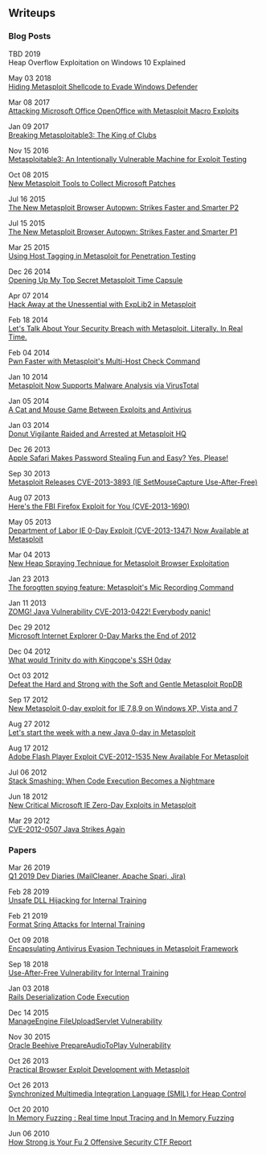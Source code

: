 ## Writeups

### Blog Posts

TBD 2019  
Heap Overflow Exploitation on Windows 10 Explained

May 03 2018  
[Hiding Metasploit Shellcode to Evade Windows Defender](https://blog.rapid7.com/2018/05/03/hiding-metasploit-shellcode-to-evade-windows-defender/)

Mar 08 2017  
[Attacking Microsoft Office OpenOffice with Metasploit Macro Exploits](https://blog.rapid7.com/2017/03/08/attacking-microsoft-office-openoffice-with-metasploit-macro-exploits/)

Jan 09 2017  
[Breaking Metasploitable3: The King of Clubs](https://blog.rapid7.com/2017/01/09/breaking-metasploitable3-the-king-of-clubs/)

Nov 15 2016  
[Metasploitable3: An Intentionally Vulnerable Machine for Exploit Testing](https://blog.rapid7.com/2016/11/15/test-your-might-with-the-shiny-new-metasploitable3/)

Oct 08 2015  
[New Metasploit Tools to Collect Microsoft Patches](https://blog.rapid7.com/2015/10/08/new-metasploit-tools-to-collect-microsoft-patches/)

Jul 16 2015  
[The New Metasploit Browser Autopwn: Strikes Faster and Smarter P2](https://blog.rapid7.com/2015/07/16/the-new-metasploit-browser-autopwn-strikes-faster-and-smarter-part-2/)

Jul 15 2015  
[The New Metasploit Browser Autopwn: Strikes Faster and Smarter P1](https://blog.rapid7.com/2015/07/15/the-new-metasploit-browser-autopwn-strikes-faster-and-smarter-part-1/)

Mar 25 2015  
[Using Host Tagging in Metasploit for Penetration Testing](https://blog.rapid7.com/2015/03/25/using-host-tagging-in-metasploit-for-penetration-testing/)

Dec 26 2014  
[Opening Up My Top Secret Metasploit Time Capsule](https://blog.rapid7.com/2014/12/26/12-days-of-haxmas-opening-up-my-top-secret-metasploit-time-capsule/)

Apr 07 2014  
[Hack Away at the Unessential with ExpLib2 in Metasploit](https://blog.rapid7.com/2014/04/07/hack-away-at-the-unessential-with-explib2-in-metasploit/)

Feb 18 2014  
[Let's Talk About Your Security Breach with Metasploit. Literally. In Real Time.](https://blog.rapid7.com/2014/02/18/lets-talk-about-your-security-breach-with-metasploit-literally/)

Feb 04 2014  
[Pwn Faster with Metasploit's Multi-Host Check Command](https://blog.rapid7.com/2014/02/04/pwn-faster-with-metasploits-multi-host-check-command/)

Jan 10 2014  
[Metasploit Now Supports Malware Analysis via VirusTotal](https://blog.rapid7.com/2014/01/10/metasploit-now-supports-malware-analysis-via-virustotal/)

Jan 05 2014  
[A Cat and Mouse Game Between Exploits and Antivirus](https://blog.rapid7.com/2014/01/05/a-cat-and-mouse-game-between-exploits-and-antivirus/)

Jan 03 2014  
[Donut Vigilante Raided and Arrested at Metasploit HQ](https://blog.rapid7.com/2014/01/03/donut-vigilante-raided-and-arrested-at-metasploit/)

Dec 26 2013  
[Apple Safari Makes Password Stealing Fun and Easy? Yes, Please!](https://blog.rapid7.com/2013/12/26/apple-safari-makes-password-stealing-fun-and-easy-yes-please/)

Sep 30 2013  
[Metasploit Releases CVE-2013-3893 (IE SetMouseCapture Use-After-Free)](https://blog.rapid7.com/2013/09/30/metasploit-releases-cve-2013-3893-ie-setmousecapture-use-after-free/)

Aug 07 2013  
[Here's the FBI Firefox Exploit for You (CVE-2013-1690)](https://blog.rapid7.com/2013/08/07/heres-that-fbi-firefox-exploit-for-you-cve-2013-1690/)

May 05 2013  
[Department of Labor IE 0-Day Exploit (CVE-2013-1347) Now Available at Metasploit](https://blog.rapid7.com/2013/05/05/department-of-labor-ie-0day-now-available-at-metasploit/)

Mar 04 2013  
[New Heap Spraying Technique for Metasploit Browser Exploitation](https://blog.rapid7.com/2013/03/04/new-heap-spray-technique-for-metasploit-browser-exploitation/)

Jan 23 2013  
[The forogtten spying feature: Metasploit's Mic Recording Command](https://blog.rapid7.com/2013/01/23/the-forgotten-spying-feature-metasploits-mic-recording-command/)

Jan 11 2013  
[ZOMG! Java Vulnerability CVE-2013-0422! Everybody panic!](https://blog.rapid7.com/2013/01/11/omg-java-everybody-panic/)

Dec 29 2012  
[Microsoft Internet Explorer 0-Day Marks the End of 2012](https://blog.rapid7.com/2012/12/29/microsoft-internet-explorer-0-day-marks-the-end-of-2012/)

Dec 04 2012  
[What would Trinity do with Kingcope's SSH 0day](https://blog.rapid7.com/2012/12/04/what-would-trinity-do-with-kingcopes-ssh-0day/)

Oct 03 2012  
[Defeat the Hard and Strong with the Soft and Gentle Metasploit RopDB](https://blog.rapid7.com/2012/10/03/defeat-the-hard-and-strong-with-the-soft-and-gentle-metasploit-ropdb/)

Sep 17 2012  
[New Metasploit 0-day exploit for IE 7,8,9 on Windows XP, Vista and 7](https://blog.rapid7.com/2012/09/17/lets-start-the-week-with-a-new-internet-explorer-0-day-in-metasploit/)

Aug 27 2012  
[Let's start the week with a new Java 0-day in Metasploit](https://blog.rapid7.com/2012/08/27/lets-start-the-week-with-a-new-java-0day/)

Aug 17 2012  
[Adobe Flash Player Exploit CVE-2012-1535 New Available For Metasploit](https://blog.rapid7.com/2012/08/17/adobe-flash-player-exploit-cve-2012-1535-now-available-for-metasploit/)

Jul 06 2012  
[Stack Smashing: When Code Execution Becomes a Nightmare](https://blog.rapid7.com/2012/07/06/stack-smashing-when-code-execution-becomes-a-nightmare/)

Jun 18 2012  
[New Critical Microsoft IE Zero-Day Exploits in Metasploit](https://blog.rapid7.com/2012/06/18/metasploit-exploits-critical-microsoft-vulnerabilities/)

Mar 29 2012  
[CVE-2012-0507 Java Strikes Again](https://blog.rapid7.com/2012/03/29/cve-2012-0507-java-strikes-again/)


### Papers

Mar 26 2019  
[Q1 2019 Dev Diaries (MailCleaner, Apache Spari, Jira)](https://www.rapid7.com/research/report/metasploit-development-diaries-q1-2019/)

Feb 28 2019  
[Unsafe DLL Hijacking for Internal Training](https://github.com/atxsinn3r/atxsinn3r.github.io/blob/master/writeups/loadlibrary_vulnerability.pdf)

Feb 21 2019  
[Format Sring Attacks for Internal Training](https://github.com/atxsinn3r/atxsinn3r.github.io/blob/master/writeups/format_string_leak.md)

Oct 09 2018  
[Encapsulating Antivirus Evasion Techniques in Metasploit Framework](https://www.rapid7.com/globalassets/_pdfs/whitepaperguide/rapid7-whitepaper-metasploit-framework-encapsulating-av-techniques.pdf)

Sep 18 2018  
[Use-After-Free Vulnerability for Internal Training](https://github.com/atxsinn3r/atxsinn3r.github.io/blob/master/writeups/use_after_free_vuln.pdf)

Jan 03 2018  
[Rails Deserialization Code Execution](https://github.com/atxsinn3r/atxsinn3r.github.io/blob/master/writeups/ruby_on_rails_deserialization.pdf)

Dec 14 2015  
[ManageEngine FileUploadServlet Vulnerability](https://github.com/atxsinn3r/atxsinn3r.github.io/blob/master/writeups/manageengine_fileuploadservlet_vuln.pdf)

Nov 30 2015  
[Oracle Beehive PrepareAudioToPlay Vulnerability](https://github.com/atxsinn3r/atxsinn3r.github.io/blob/master/writeups/oracle_beehive_prepareaudiotoplay.pdf)

Oct 26 2013  
[Practical Browser Exploit Development with Metasploit](https://github.com/atxsinn3r/atxsinn3r.github.io/blob/master/writeups/practical_browser_exploit_dev_with_msf.pdf)

Oct 26 2013  
[Synchronized Multimedia Integration Language (SMIL) for Heap Control](https://github.com/atxsinn3r/atxsinn3r.github.io/blob/master/writeups/smil_heap_control.txt)

Oct 20 2010  
[In Memory Fuzzing : Real time Input Tracing and In Memory Fuzzing](https://github.com/atxsinn3r/atxsinn3r.github.io/blob/master/writeups/in_memory_fuzzing.pdf)

Jun 06 2010  
[How Strong is Your Fu 2 Offensive Security CTF Report](https://github.com/atxsinn3r/atxsinn3r.github.io/blob/master/writeups/hsiyf2.pdf)